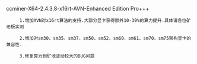 ccminer-X64-2.4.3.8-x16rt-AVN-Enhanced Edition Pro+++

         1.增加AVN对x16rt算法的支持.大部分显卡获得额外10-30%的算力提升.具体请各位矿老板实测
         
         2.增加对sm30，sm35，sm37，sm50，sm52，sm60，sm61，sm70，sm75架构显卡的兼容性.
         		  
         3.修复算力到矿池波动较大的BUG问题

